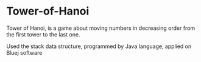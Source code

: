 # Tower-of-Hanoi

Tower of Hanoi,  is a game about moving numbers in decreasing order from the first tower to the last one.

Used the stack data structure, programmed by Java language, applied on Bluej software
